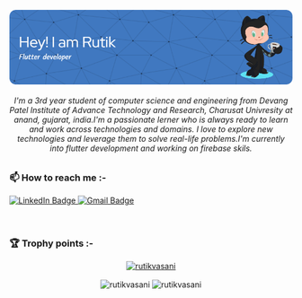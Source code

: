  <div id = "header"><p><img align="center" src="https://github.com/RutikVasani/RutikVasani/blob/main/github-header.png" alt="rutikvasani" /></p></div>


<h6 align="center">I'm a 3rd year student of computer science and engineering from Devang Patel Institute of Advance Technology and Research, Charusat Univresity at anand, gujarat, india.I'm a passionate lerner who is always ready to learn and work across technologies and domains. I love to explore new technologies and leverage them to solve real-life problems.I'm currently into flutter development and working on firebase skils.</h6>


<h3>📫 How to reach me :-</h3>
 <div id="badges" align="left">
  <a href="https://www.linkedin.com/in/rutikvasani/">
    <img src="https://img.shields.io/badge/LinkedIn-blue?style=for-the-badge&logo=linkedin&logoColor=white" alt="LinkedIn Badge"/>
  </a>
  <a href= "mailto: rutikvasani370@gmail.com">
    <img src="https://img.shields.io/badge/Gmail-red?style=for-the-badge&logo=gmail&logoColor=white" alt="Gmail Badge"/>
  </a>
</div>
</br>
</br>
<h3>🏆 Trophy points :-</h3>
<p align="center"> <a href="https://github.com/ryo-ma/github-profile-trophy"><img src="https://github-profile-trophy.vercel.app/?username=rutikvasani" alt="rutikvasani" /></a> </p>
<div id="Stats" align="center">
  <img align="center" src="https://github-readme-stats.vercel.app/api?username=rutikvasani&show_icons=true&locale=en" alt="rutikvasani", width = "460", height = "300" />
  <img align="center" src="https://github-readme-streak-stats.herokuapp.com/?user=rutikvasani&" alt="rutikvasani",, width = "460", height = "300" />
</div>
